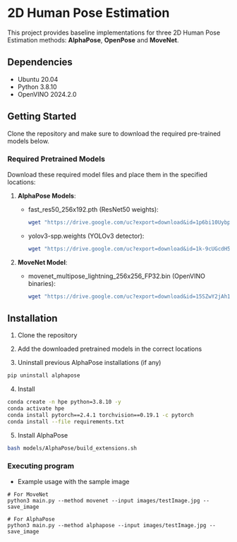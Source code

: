 # 2D Human Pose Estimation

This project provides baseline implementations for three 2D Human Pose Estimation methods: **AlphaPose**, **OpenPose** and **MoveNet**.

## Dependencies

- Ubuntu 20.04
- Python 3.8.10
- OpenVINO 2024.2.0

##  Getting Started

Clone the repository and make sure to download the required pre-trained models below.

### Required Pretrained Models

Download these required model files and place them in the specified locations:

1. **AlphaPose Models**:
   - fast_res50_256x192.pth (ResNet50 weights):
     ```bash
     wget "https://drive.google.com/uc?export=download&id=1p6bi10UybpUIcq5D2XDsgQRLPJIr2RyI" -O models/AlphaPose/pretrained_models/fast_res50_256x192.pth
     ```
   - yolov3-spp.weights (YOLOv3 detector):
     ```bash
     wget "https://drive.google.com/uc?export=download&id=1k-9cUGcdH5ZFN1NcMvZrO0ApW241tboD" -O models/AlphaPose/detector/yolo/data/yolov3-spp.weights
     ```

2. **MoveNet Model**:
   - movenet_multipose_lightning_256x256_FP32.bin (OpenVINO binaries):
     ```bash
     wget "https://drive.google.com/uc?export=download&id=15SZwY2jAh1KqHwT-YO6_UByOsQD70RSr" -O models/MoveNet/movenet_multipose_lightning_256x256_FP32.bin
     ```

## Installation

1. Clone the repository

2. Add the downloaded pretrained models in the correct locations

3. Uninstall previous AlphaPose installations (if any)
```bash
pip uninstall alphapose
```

4. Install
```bash
conda create -n hpe python=3.8.10 -y
conda activate hpe
conda install pytorch==2.4.1 torchvision==0.19.1 -c pytorch
conda install --file requirements.txt
```

5. Install AlphaPose
```bash
bash models/AlphaPose/build_extensions.sh
```

### Executing program

* Example usage with the sample image
```
# For MoveNet
python3 main.py --method movenet --input images/testImage.jpg --save_image

# For AlphaPose
python3 main.py --method alphapose --input images/testImage.jpg --save_image
```
